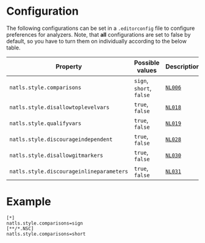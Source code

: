 # Configuration

The following configurations can be set in a `.editorconfig` file to configure preferences for analyzers. Note, that **all** configurations are set to false by default, so you have to turn them on individually according to the below table.

| Property | Possible values | Description |
| --- | --- | --- |
| `natls.style.comparisons` | `sign`, `short`, `false` | [`NL006`](../tools/ruletranslator/src/main/resources/rules/NL006)|
| `natls.style.disallowtoplevelvars` | `true`, `false` | [`NL018`](../tools/ruletranslator/src/main/resources/rules/NL018)|
| `natls.style.qualifyvars` | `true`, `false` | [`NL019`](../tools/ruletranslator/src/main/resources/rules/NL019)|
| `natls.style.discourageindependent` | `true`, `false` | [`NL028`](../tools/ruletranslator/src/main/resources/rules/NL028)|
| `natls.style.disallowgitmarkers` | `true`, `false` | [`NL030`](../tools/ruletranslator/src/main/resources/rules/NL030)|
| `natls.style.discourageinlineparameters` | `true`, `false` | [`NL031`](../tools/ruletranslator/src/main/resources/rules/NL031)|

# Example

```editorconfig
[*]
natls.style.comparisons=sign
[**/*.NSC]
natls.style.comparisons=short
```
